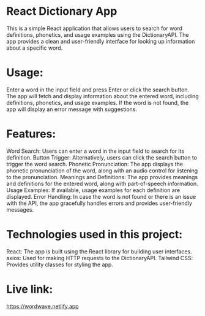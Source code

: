 # React Dictionary App

This is a simple React application that allows users to search for word definitions, phonetics, and usage examples using the DictionaryAPI. The app provides a 
clean and user-friendly interface for looking up information about a specific word.

# Usage:
Enter a word in the input field and press Enter or click the search button.
The app will fetch and display information about the entered word, including definitions, phonetics, and usage examples.
If the word is not found, the app will display an error message with suggestions.

# Features:
Word Search: Users can enter a word in the input field to search for its definition.
Button Trigger: Alternatively, users can click the search button to trigger the word search.
Phonetic Pronunciation: The app displays the phonetic pronunciation of the word, along with an audio control for listening to the pronunciation.
Meanings and Definitions: The app provides meanings and definitions for the entered word, along with part-of-speech information.
Usage Examples: If available, usage examples for each definition are displayed.
Error Handling: In case the word is not found or there is an issue with the API, the app gracefully handles errors and provides user-friendly messages.

# Technologies used in this project:
React: The app is built using the React library for building user interfaces.
axios: Used for making HTTP requests to the DictionaryAPI.
Tailwind CSS: Provides utility classes for styling the app.

# Live link:
 https://wordwave.netlify.app